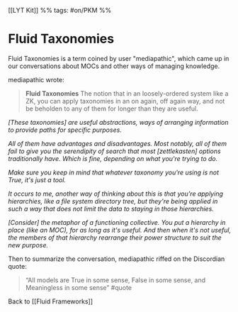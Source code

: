 [[LYT Kit]] %% tags: #on/PKM %%
# Fluid Taxonomies
Fluid Taxonomies is a term coined by user "mediapathic", which came up in our conversations about MOCs and other ways of managing knowledge.

mediapathic wrote:

> **Fluid Taxonomies**
> The notion that in an loosely-ordered system like a ZK, you can apply taxonomies in an on again, off again way, and not be beholden to any of them for longer than they are useful.

*[These taxonomies] are useful abstractions, ways of arranging information to provide paths for specific purposes*.

*All of them have *advantages and disadvantages*. Most notably, all of them fail to give you the serendipity of search that most [zettlekasten] options traditionally have. Which is fine, depending on what you're trying to do.*

*Make sure you keep in mind that whatever taxonomy you're using is not True, it's just a tool.*

*It occurs to me, another way of thinking about this is that you're applying hierarchies, like a file system directory tree, but they're being applied in such a way that does not limit the data to staying in those hierarchies.*

*[Consider] the metaphor of a functioning collective. You put a hierarchy in place (like an MOC), for as long as it's useful. And then when it's not useful, the members of that hierarchy rearrange their power structure to suit the new purpose.*

Then to summarize the conversation, mediapathic riffed on the Discordian quote: 

> “All models are True in some sense, False in some sense, and Meaningless in some sense” #quote

Back to [[Fluid Frameworks]]